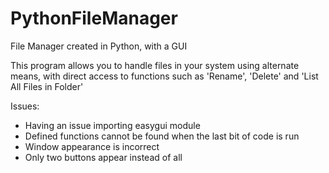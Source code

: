 # PythonFileManager
File Manager created in Python, with a GUI

This program allows you to handle files in your system using alternate means, with direct access to functions such as 'Rename', 'Delete' and 'List All Files in Folder'



Issues:
- Having an issue importing easygui module
- Defined functions cannot be found when the last bit of code is run
- Window appearance is incorrect
- Only two buttons appear instead of all
